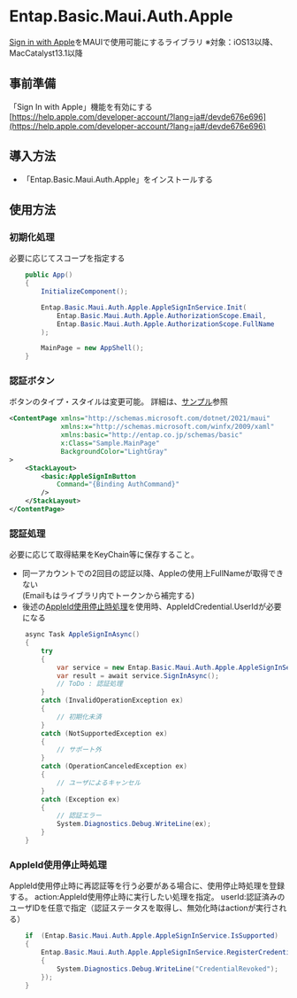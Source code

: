 # Entap.Basic.Maui.Auth.Apple
[Sign in with Apple](https://developer.apple.com/jp/sign-in-with-apple/)をMAUIで使用可能にするライブラリ
※対象：iOS13以降、MacCatalyst13.1以降

## 事前準備
「Sign In with Apple」機能を有効にする  
[https://help.apple.com/developer-account/?lang=ja#/devde676e696](https://help.apple.com/developer-account/?lang=ja#/devde676e696)

## 導入方法  
* 「Entap.Basic.Maui.Auth.Apple」をインストールする

## 使用方法
### 初期化処理
必要に応じてスコープを指定する
```csharp
	public App()
	{
		InitializeComponent();

        Entap.Basic.Maui.Auth.Apple.AppleSignInService.Init(
            Entap.Basic.Maui.Auth.Apple.AuthorizationScope.Email,
            Entap.Basic.Maui.Auth.Apple.AuthorizationScope.FullName
        );

        MainPage = new AppShell();
	}
```
### 認証ボタン
ボタンのタイプ・スタイルは変更可能。
詳細は、[サンプル](https://github.com/entap/Entap.Basic.Maui/tree/main/source/Entap.Basic.Maui.Auth.Apple/Sample/Sample)参照
```xml
<ContentPage xmlns="http://schemas.microsoft.com/dotnet/2021/maui"
             xmlns:x="http://schemas.microsoft.com/winfx/2009/xaml"
             xmlns:basic="http://entap.co.jp/schemas/basic"
             x:Class="Sample.MainPage"
             BackgroundColor="LightGray"
>
    <StackLayout>
        <basic:AppleSignInButton
            Command="{Binding AuthCommand}"
        />
    </StackLayout>
</ContentPage>
```

### 認証処理
必要に応じて取得結果をKeyChain等に保存すること。  
* 同一アカウントでの2回目の認証以降、Appleの使用上FullNameが取得できない  
(Emailもはライブラリ内でトークンから補完する)  
* 後述の[AppleId使用停止時処理](#appleid使用停止時処理)を使用時、AppleIdCredential.UserIdが必要になる
```csharp
    async Task AppleSignInAsync()
	{
        try
        {
            var service = new Entap.Basic.Maui.Auth.Apple.AppleSignInService();
            var result = await service.SignInAsync();
            // ToDo : 認証処理
        }
        catch (InvalidOperationException ex)
        {
            // 初期化未済
        }
        catch (NotSupportedException ex)
        {
            // サポート外
        }
        catch (OperationCanceledException ex)
        {
            // ユーザによるキャンセル
        }
        catch (Exception ex)
        {
            // 認証エラー
            System.Diagnostics.Debug.WriteLine(ex);
        }
    }
```

### AppleId使用停止時処理
AppleId使用停止時に再認証等を行う必要がある場合に、使用停止時処理を登録する。
action:AppleId使用停止時に実行したい処理を指定。
userId:認証済みのユーザIDを任意で指定（認証ステータスを取得し、無効化時はactionが実行される）
```csharp
    if  (Entap.Basic.Maui.Auth.Apple.AppleSignInService.IsSupported)
    {
        Entap.Basic.Maui.Auth.Apple.AppleSignInService.RegisterCredentialRevokedActionAsync(() =>
        {
            System.Diagnostics.Debug.WriteLine("CredentialRevoked");
        });
    }
```